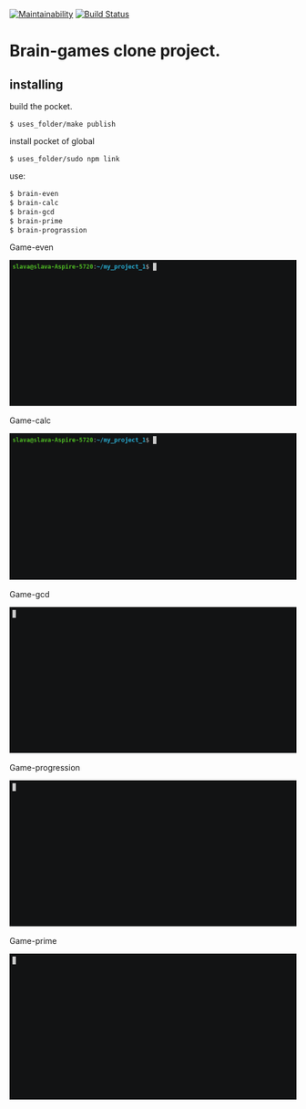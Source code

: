 [![Maintainability](https://api.codeclimate.com/v1/badges/bf47194235807c007714/maintainability)](https://codeclimate.com/github/Viacheslav80/backend-project-lvl1/maintainability)
[![Build Status](https://travis-ci.org/Viacheslav80/backend-project-lvl1.svg?branch=master)](https://travis-ci.org/Viacheslav80/backend-project-lvl1)

# Brain-games clone project.

## installing
 
build the pocket.

```
$ uses_folder/make publish 
```
install pocket of global

```
$ uses_folder/sudo npm link
```

use:

```
$ brain-even
$ brain-calc
$ brain-gcd
$ brain-prime
$ brain-prograssion
```

Game-even

![](gif/even.gif)

Game-calc

![](gif/calc.gif)

Game-gcd

![](gif/gcd.gif)

Game-progression

![](gif/progression.gif)

Game-prime

![](gif/prime.gif)
